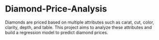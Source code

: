 # Diamond-Price-Analysis
Diamonds are priced based on multiple attributes such as carat, cut, color, clarity, depth, and table.  This project aims to analyze these attributes and build a regression model to predict diamond prices.
